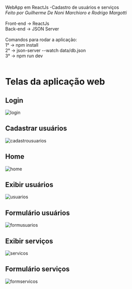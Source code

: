WebApp em ReactJs -Cadastro de usuários e serviços
<br>
*Feito por Guilherme De Noni Marchioro e Rodrigo Margotti*
<br>
<br>
Front-end -> ReactJs
<br>
Back-end -> JSON Server
<br>
<br>
Comandos para rodar a aplicação:
<br>
1° -> npm install<br>
2° -> json-server --watch data/db.json<br>
3° -> npm run dev<br>
<br> 
<h1>Telas da aplicação web</h1>

## Login
![login](https://github.com/marchiorog/cadastro-produtos-reactjs/assets/54208652/32e9e3c6-8847-4974-98c5-c1673a788a1d)
## Cadastrar usuários
![cadastrousuarios](https://github.com/marchiorog/cadastro-produtos-reactjs/assets/54208652/e37a99de-324c-4a3c-8656-63f695bce71b)
## Home
![home](https://github.com/marchiorog/cadastro-produtos-reactjs/assets/54208652/73d53664-fdd6-4af4-8d27-6bbe9ec0afc8)
## Exibir usuários
![usuarios](https://github.com/marchiorog/cadastro-produtos-reactjs/assets/54208652/69420acb-368d-495a-bfa1-d873260c9147)
## Formulário usuários
![formusuarios](https://github.com/marchiorog/cadastro-produtos-reactjs/assets/54208652/29dd7466-67cf-4b5b-8437-ee84c11c98b9)
## Exibir serviços
![servicos](https://github.com/marchiorog/cadastro-produtos-reactjs/assets/54208652/f55402b0-5987-45a1-8a39-b093baf9afdf)
## Formulário serviços
![formservicos](https://github.com/marchiorog/cadastro-produtos-reactjs/assets/54208652/18faeca0-fd02-47c4-9cae-533e84709125)






